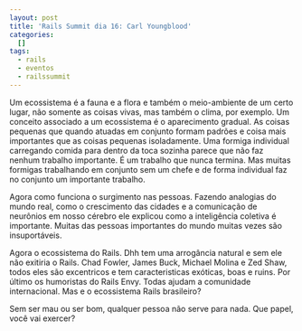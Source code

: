 ```yaml
--- 
layout: post
title: 'Rails Summit dia 16: Carl Youngblood'
categories: 
  []
tags:
  - rails
  - eventos
  - railssummit
---
```



Um ecossistema é a fauna e a flora e também o meio-ambiente de um certo lugar, não somente as coisas vivas, mas também o clima, por exemplo. Um conceito associado a um ecossistema é o aparecimento gradual. As coisas pequenas que quando atuadas em conjunto formam padrões e coisa mais importantes que as coisas pequenas isoladamente. Uma formiga individual carregando comida para dentro da toca sozinha parece que não faz nenhum trabalho importante. É um trabalho que nunca termina. Mas muitas formigas trabalhando em conjunto sem um chefe e de forma individual faz no conjunto um importante trabalho.

Agora como funciona o surgimento nas pessoas. Fazendo analogias do mundo real, como o crescimento das cidades e a comunicação de neurônios em nosso cérebro ele explicou como a inteligência coletiva é importante. Muitas das pessoas importantes do mundo muitas vezes são insuportáveis.

Agora o ecossistema do Rails. Dhh tem uma arrogância natural e sem ele não exitiria o Rails. Chad Fowler, James Buck, Michael Molina e Zed Shaw, todos eles são excentricos e tem caracteristicas exóticas, boas e ruins. Por último os humoristas do Rails Envy. Todas ajudam a comunidade internacional. Mas e o ecossistema Rails brasileiro?

Sem ser mau ou ser bom, qualquer pessoa não serve para nada. Que papel, você vai exercer?


